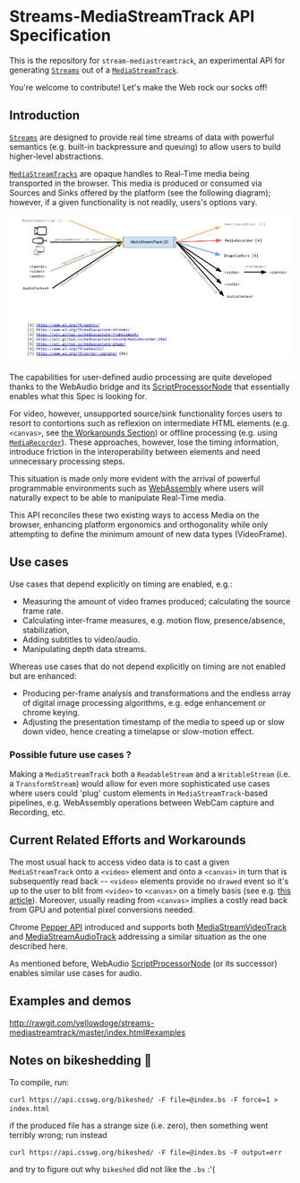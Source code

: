 # Streams-MediaStreamTrack API Specification

This is the repository for `stream-mediastreamtrack`, an experimental API for generating [`Streams`](https://streams.spec.whatwg.org/#stream) out of a [`MediaStreamTrack`](https://www.w3.org/TR/mediacapture-streams/#mediastreamtrack).

You're welcome to contribute! Let's make the Web rock our socks off!

## Introduction

[`Streams`](https://streams.spec.whatwg.org/#stream) are designed to provide real time streams of data with powerful semantics (e.g. built-in backpressure and queuing) to allow users to build higher-level abstractions.

[`MediaStreamTracks`](https://www.w3.org/TR/mediacapture-streams/#mediastreamtrack) are opaque handles to Real-Time media being transported in the browser. This media is produced or consumed via Sources and Sinks offered by the platform (see the following diagram); however, if a given functionality is not readily, users's options vary.

![MST](mediastreamtrack_sources_and_sinks.png)

The capabilities for user-defined audio processing are quite developed thanks to the WebAudio bridge and its [ScriptProcessorNode](https://developer.mozilla.org/en/docs/Web/API/ScriptProcessorNode) that essentially enables what this Spec is looking for.

For video, however, unsupported source/sink functionality forces users to resort to contortions such as reflexion on intermediate HTML elements (e.g. `<canvas>`, see [the Workarounds Section](#current-related-efforts-and-workarounds)) or offline processing (e.g. using [`MediaRecorder`](https://w3c.github.io/mediacapture-record/MediaRecorder.html)).  These approaches, however, lose the timing information, introduce friction in the interoperability between elements and need unnecessary processing steps.

This situation is made only more evident with the arrival of powerful programmable environments such as [WebAssembly](http://webassembly.org/) where users will naturally expect to be able to manipulate Real-Time media.

This API reconciles these two existing ways to access Media on the browser, enhancing platform ergonomics and orthogonality while only attempting to define the minimum amount of new data types (VideoFrame).

## Use cases

Use cases that depend explicitly on timing are enabled, e.g.:

- Measuring the amount of video frames produced; calculating the source frame rate.
- Calculating inter-frame measures, e.g. motion flow, presence/absence, stabilization,
- Adding subtitles to video/audio.
- Manipulating depth data streams.

Whereas use cases that do not depend explicitly on timing are not enabled but are enhanced:

- Producing per-frame analysis and transformations and the endless array of digital image processing algorithms, e.g. edge enhancement or chrome keying.
- Adjusting the presentation timestamp of the media to speed up or slow down video, hence creating a timelapse or slow-motion effect.

### Possible future use cases ?

Making a `MediaStreamTrack` both a `ReadableStream` and a `WritableStream` (i.e. a `TransformStream`) would allow for even more sophisticated use cases where users could 'plug' custom elements in `MediaStreamTrack`-based pipelines, e.g. WebAssembly operations between WebCam capture and Recording, etc.

## Current Related Efforts and Workarounds

The most usual hack to access video data is to cast a given `MediaStreamTrack` onto a `<video>` element and onto a `<canvas>` in turn that is subsequently read back -- `<video>` elements provide no `drawed` event so it's up to the user to blit from `<video>` to `<canvas>` on a timely basis (see e.g. [this article](https://developer.mozilla.org/en-US/docs/Web/API/Canvas_API/Manipulating_video_using_canvas#Manipulating_the_video_frame_data)).  Moreover, usually reading from `<canvas>` implies a costly read back from GPU and potential pixel conversions needed.

Chrome [Pepper API](https://developer.chrome.com/native-client/pepper_dev) introduced and supports both [MediaStreamVideoTrack](https://developer.chrome.com/native-client/pepper_dev/cpp/classpp_1_1_media_stream_video_track) and [MediaStreamAudioTrack](https://developer.chrome.com/native-client/pepper_dev/cpp/classpp_1_1_media_stream_audio_track) addressing a similar situation as the one described here.

As mentioned before, WebAudio [ScriptProcessorNode](https://developer.mozilla.org/en/docs/Web/API/ScriptProcessorNode) (or its successor) enables similar use cases for audio.

## Examples and demos

http://rawgit.com/yellowdoge/streams-mediastreamtrack/master/index.html#examples

## Notes on bikeshedding :bicyclist:

To compile, run:

```
curl https://api.csswg.org/bikeshed/ -F file=@index.bs -F force=1 > index.html
```

if the produced file has a strange size (i.e. zero), then something went terribly wrong; run instead

```
curl https://api.csswg.org/bikeshed/ -F file=@index.bs -F output=err
```
and try to figure out why `bikeshed` did not like the `.bs` :'(
